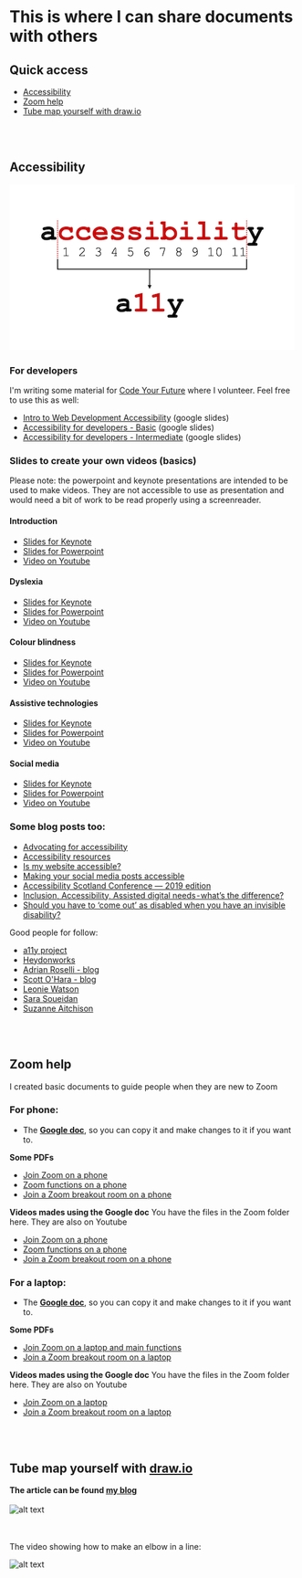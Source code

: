 # This is where I can share documents with others

## Quick access
- [Accessibility](https://github.com/stephanie-K/documents-to-share#accessibility)
- [Zoom help](https://github.com/stephanie-K/documents-to-share#zoom-help)
- [Tube map yourself with draw.io](https://github.com/stephanie-K/documents-to-share#tube-map-yourself-with-drawio)
<br>
<br>

## Accessibility
![Accessibility word the first and last letter of the word in black and the letters in between in red and numbered. There are 11 letters between the initial 'a' and the last 'y', that's why we say a11y](a11y/a11y-CYF.png)


### For developers
I'm writing some material for [Code Your Future](https://codeyourfuture.io/) where I volunteer.
Feel free to use this as well:
- [Intro to Web Development Accessibility](https://docs.google.com/presentation/d/1CY7r_r8Zs6evWuQpGZK_E2zvXqNWbEEd5x5n1OhE6Rg/edit?usp=sharing) (google slides)
- [Accessibility for developers - Basic](https://docs.google.com/presentation/d/15PG1w766J_EJGSVOnrjrn6ti_-K_7hdRjXZzA-sxTQ4/edit?usp=sharing) (google slides)
- [Accessibility for developers - Intermediate](https://docs.google.com/presentation/d/1oFAPDPhGbcvAJv_PTCm42tt86eo9G1xoLchlCCHa-1I/edit?usp=sharing) (google slides)

### Slides to create your own videos (basics)
Please note: the powerpoint and keynote presentations are intended to be used to make videos. They are not accessible to use as presentation and would need a bit of work to be read properly using a screenreader.

#### Introduction
- [Slides for Keynote](a11y/A11Y--bitesize-intro.key)
- [Slides for Powerpoint](a11y/A11Y--bitesize-intro.pptx)
- [Video on Youtube](https://youtu.be/3oDwCGwzM2Q)

#### Dyslexia
- [Slides for Keynote](a11y/A11Y-bitesize-dyslexia.key)
- [Slides for Powerpoint](a11y/A11Y-bitesize-dyslexia.pptx)
- [Video on Youtube](https://youtu.be/gvTlyfKSxYM)

#### Colour blindness
- [Slides for Keynote](a11y/A11Y-bitesize-colourblind.key)
- [Slides for Powerpoint](a11y/A11Y-bitesize-colourblind.pptx)
- [Video on Youtube](https://youtu.be/THEh2jCr7NA)

#### Assistive technologies
- [Slides for Keynote](a11y/A11Y-bitesize-AT.key)
- [Slides for Powerpoint](a11y/A11Y-bitesize-AT.pptx)
- [Video on Youtube](https://youtu.be/a_jA3r9E0jo)

#### Social media
- [Slides for Keynote](a11y/A11Y--bitesize-social-media.key)
- [Slides for Powerpoint](a11y/A11Y--bitesize-social-media.pptx)
- [Video on Youtube](https://youtu.be/-3pSSGD8VKc)

### Some blog posts too:
- [Advocating for accessibility](https://blog.chezleskrus.com/2021/05/20/advocating-for-accessibility/)
- [Accessibility resources](https://blog.chezleskrus.com/2020/11/23/accessibility-resources/)
- [Is my website accessible?](https://blog.chezleskrus.com/2020/10/31/is-my-website-accessible/)
- [Making your social media posts accessible](https://blog.chezleskrus.com/2019/11/14/making-your-social-media-posts-accessible/)
- [Accessibility Scotland Conference — 2019 edition](https://blog.chezleskrus.com/2019/10/27/accessibility-scotland-conference-2019-edition/)
- [Inclusion, Accessibility, Assisted digital needs - what’s the difference?](https://blog.chezleskrus.com/2019/10/16/inclusion-accessibility-assisted-digital-needs%e2%80%8a-%e2%80%8awhats-the-difference/)
- [Should you have to ‘come out’ as disabled when you have an invisible disability?](https://blog.chezleskrus.com/2019/10/13/should-you-have-to-come-out-as-disabled-when-you-have-an-invisible-disability/)

Good people for follow:
- [a11y project](https://a11yproject.com/resources)
- [Heydonworks](http://www.heydonworks.com/)
- [Adrian Roselli - blog](https://adrianroselli.com/)
- [Scott O'Hara - blog](https://www.scottohara.me/)
- [Leonie Watson](https://tink.uk/)
- [Sara Soueidan](https://www.sarasoueidan.com/tags/accessibility/)
- [Suzanne Aitchison](https://www.upyoura11y.com/)
<br>
<br>

## Zoom help

I created basic documents to guide people when they are new to Zoom

### For phone:
- The [**Google doc**](https://docs.google.com/presentation/d/1DIc5Q4apBMB1hGo-LUPMM9ivo_Rm3oVNr3d1u30RroU/edit?usp=sharing), so you can copy it and make changes to it if you want to.

**Some PDFs**
- [Join Zoom on a phone](/Zoom/Join_Zoom_on_a_phone.pdf)
- [Zoom functions on a phone](/Zoom/Zoom_functions_on_a_phone.pdf)
- [Join a Zoom breakout room on a phone](/Zoom/Join-Zoom-breakout-room-on-a-phone.pdf)

**Videos mades using the Google doc**
You have the files in the Zoom folder here. They are also on Youtube
- [Join Zoom on a phone](https://www.youtube.com/watch?v=3iHpGiTd9QA)
- [Zoom functions on a phone](https://www.youtube.com/watch?v=lcUKc9Ue3EI)
- [Join a Zoom breakout room on a phone](https://www.youtube.com/watch?v=Guujh_kseAE)

### For a laptop:
- The [**Google doc**](https://docs.google.com/presentation/d/1VVRv-Icv1gxCRN3Bs9jqvuW0UDfAr1xWxb8J1omhuPo/edit?usp=sharing), so you can copy it and make changes to it if you want to.

**Some PDFs**
- [Join Zoom on a laptop and main functions](/Zoom/zoom-help-for-laptop-join.pdf)
- [Join a Zoom breakout room on a laptop](/Zoom/Zoom-help-breakout-room-for-laptop.pdf)

**Videos mades using the Google doc**
You have the files in the Zoom folder here. They are also on Youtube
- [Join Zoom on a laptop](https://www.youtube.com/watch?v=d9pSd5M4YmE)
- [Join a Zoom breakout room on a laptop](https://www.youtube.com/watch?v=gkCtG_WT8RU)
<br>
<br>

## Tube map yourself with [draw.io](draw.io)
**The article can be found [my blog](https://blog.chezleskrus.com/2019/11/19/tube-map-make-your-own/)**
<br>
<br>
![alt text](https://github.com/stephanie-K/documents-to-share/blob/master/TubeMapTemplate.png "template elements to make a London style tube map, with colour code for the lines, icon on a grid paper view")
<br>
<br>
<br>

The video showing how to make an elbow in a line:


![alt text](https://github.com/stephanie-K/documents-to-share/blob/master/video-drawio-elbow.gif "this is a animated gif showing the steps stated above in the instructions of the article")


